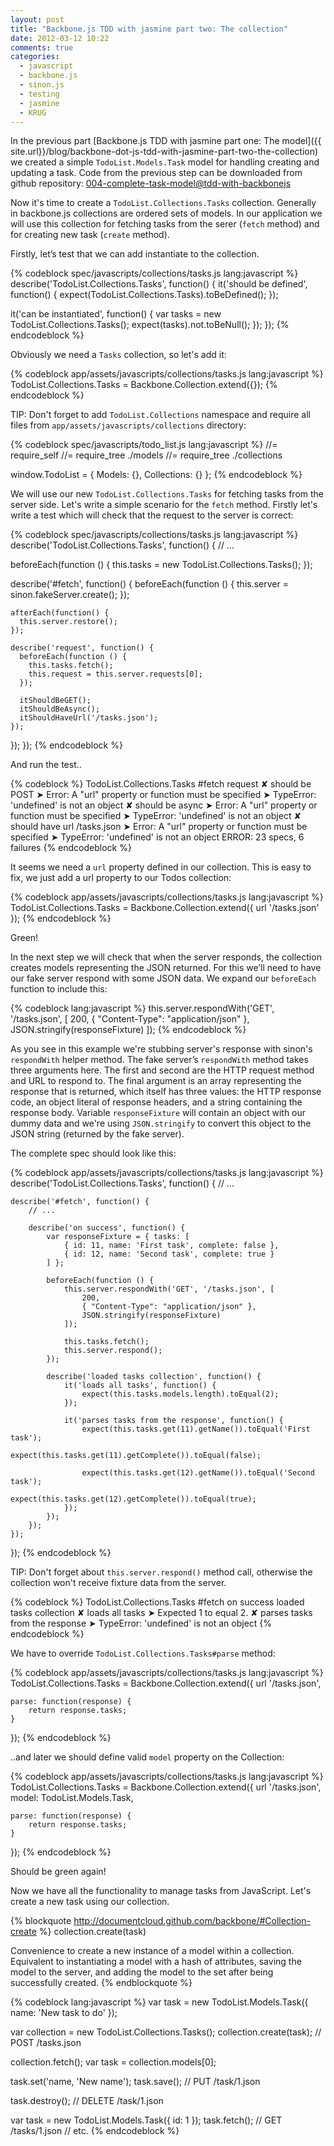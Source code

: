 ```yaml
---
layout: post
title: "Backbone.js TDD with jasmine part two: The collection"
date: 2012-03-12 10:22
comments: true
categories:
  - javascript
  - backbone.js
  - sinon.js
  - testing
  - jasmine
  - KRUG
---
```


In the previous part [Backbone.js TDD with jasmine part one: The model]({{ site.url}}/blog/backbone-dot-js-tdd-with-jasmine-part-two-the-collection) we created a simple `TodoList.Models.Task` model for handling creating and updating a task.
Code from the previous step can be downloaded from github repository: [004-complete-task-model@tdd-with-backbonejs](https://github.com/lucassus/tdd-with-backbonejs/tree/004-complete-task-model)

Now it's time to create a `TodoList.Collections.Tasks` collection. Generally in backbone.js collections are ordered sets of models. In our application we will use this collection for fetching tasks from the serer (`fetch` method) and for creating new task (`create` method).

Firstly, let’s test that we can add instantiate to the collection.

{% codeblock spec/javascripts/collections/tasks.js lang:javascript %}
describe('TodoList.Collections.Tasks', function() {
  it('should be defined', function() {
    expect(TodoList.Collections.Tasks).toBeDefined();
  });

  it('can be instantiated', function() {
    var tasks = new TodoList.Collections.Tasks();
    expect(tasks).not.toBeNull();
  });
});
{% endcodeblock %}

Obviously we need a `Tasks` collection, so let's add it:

{% codeblock app/assets/javascripts/collections/tasks.js lang:javascript %}
TodoList.Collections.Tasks = Backbone.Collection.extend({});
{% endcodeblock %}

TIP: Don't forget to add `TodoList.Collections` namespace and require all files from `app/assets/javascripts/collections` directory:

{% codeblock spec/javascripts/todo_list.js lang:javascript %}
//= require_self
//= require_tree ./models
//= require_tree ./collections

window.TodoList = {
  Models: {},
  Collections: {}
};
{% endcodeblock %}

We will use our new `TodoList.Collections.Tasks` for fetching tasks from the server side. Let's write a simple scenario for the `fetch` method.
Firstly let's write a test which will check that the request to the server is correct:

{% codeblock spec/javascripts/collections/tasks.js lang:javascript %}
describe('TodoList.Collections.Tasks', function() {
  // ...

  beforeEach(function () {
    this.tasks = new TodoList.Collections.Tasks();
  });

  describe('#fetch', function() {
    beforeEach(function () {
      this.server = sinon.fakeServer.create();
    });

    afterEach(function() {
      this.server.restore();
    });

    describe('request', function() {
      beforeEach(function () {
        this.tasks.fetch();
        this.request = this.server.requests[0];
      });

      itShouldBeGET();
      itShouldBeAsync();
      itShouldHaveUrl('/tasks.json');
    });
  });
});
{% endcodeblock %}

And run the test..

{% codeblock %}
TodoList.Collections.Tasks
  #fetch
    request
      ✘ should be POST
        ➤ Error: A "url" property or function must be specified
        ➤ TypeError: 'undefined' is not an object
      ✘ should be async
        ➤ Error: A "url" property or function must be specified
        ➤ TypeError: 'undefined' is not an object
      ✘ should have url /tasks.json
        ➤ Error: A "url" property or function must be specified
        ➤ TypeError: 'undefined' is not an object
ERROR: 23 specs, 6 failures
{% endcodeblock %}

It seems we need a `url` property defined in our collection. This is easy to fix, we just add a url property to our Todos collection:

{% codeblock app/assets/javascripts/collections/tasks.js lang:javascript %}
TodoList.Collections.Tasks = Backbone.Collection.extend({
    url '/tasks.json'
});
{% endcodeblock %}

Green!

In the next step we will check that when the server responds, the collection creates models representing the JSON returned. For this we’ll need to have our fake server respond with some JSON data. We expand our `beforeEach` function to include this:

{% codeblock lang:javascript %}
this.server.respondWith('GET', '/tasks.json', [
    200,
    { "Content-Type": "application/json" },
    JSON.stringify(responseFixture)
]);
{% endcodeblock %}

As you see in this example we're stubbing server's response with sinon's `respondWith` helper method. The fake server’s `respondWith` method takes three arguments here. The first and second are the HTTP request method and URL to respond to. The final argument is an array representing the response that is returned, which itself has three values: the HTTP response code, an object literal of response headers, and a string containing the response body.
Variable `responseFixture` will contain an object with our dummy data and we're using `JSON.stringify` to convert this object to the JSON string (returned by the fake server).

The complete spec should look like this:

{% codeblock app/assets/javascripts/collections/tasks.js lang:javascript %}
describe('TodoList.Collections.Tasks', function() {
    // ...

    describe('#fetch', function() {
        // ...

        describe('on success', function() {
            var responseFixture = { tasks: [
                { id: 11, name: 'First task', complete: false },
                { id: 12, name: 'Second task', complete: true }
            ] };

            beforeEach(function () {
                this.server.respondWith('GET', '/tasks.json', [
                    200,
                    { "Content-Type": "application/json" },
                    JSON.stringify(responseFixture)
                ]);

                this.tasks.fetch();
                this.server.respond();
            });

            describe('loaded tasks collection', function() {
                it('loads all tasks', function() {
                    expect(this.tasks.models.length).toEqual(2);
                });

                it('parses tasks from the response', function() {
                    expect(this.tasks.get(11).getName()).toEqual('First task');
                    expect(this.tasks.get(11).getComplete()).toEqual(false);

                    expect(this.tasks.get(12).getName()).toEqual('Second task');
                    expect(this.tasks.get(12).getComplete()).toEqual(true);
                });
            });
        });
    });
});
{% endcodeblock %}

TIP: Don't forget about `this.server.respond()` method call, otherwise the collection won't receive fixture data from the server.

{% codeblock %}
TodoList.Collections.Tasks
  #fetch
    on success
      loaded tasks collection
        ✘ loads all tasks
          ➤ Expected 1 to equal 2.
        ✘ parses tasks from the response
          ➤ TypeError: 'undefined' is not an object
{% endcodeblock %}

We have to override `TodoList.Collections.Tasks#parse` method:

{% codeblock app/assets/javascripts/collections/tasks.js lang:javascript %}
TodoList.Collections.Tasks = Backbone.Collection.extend({
    url '/tasks.json',

    parse: function(response) {
        return response.tasks;
    }
});
{% endcodeblock %}

..and later we should define valid `model` property on the Collection:

{% codeblock app/assets/javascripts/collections/tasks.js lang:javascript %}
TodoList.Collections.Tasks = Backbone.Collection.extend({
    url '/tasks.json',
    model: TodoList.Models.Task,

    parse: function(response) {
        return response.tasks;
    }
});
{% endcodeblock %}

Should be green again!

Now we have all the functionality to manage tasks from JavaScript. Let's create a new task using our collection.

{% blockquote http://documentcloud.github.com/backbone/#Collection-create %}
collection.create(task)

Convenience to create a new instance of a model within a collection. Equivalent to instantiating a model with a hash of attributes, saving the model to the server, and adding the model to the set after being successfully created.
{% endblockquote %}

{% codeblock lang:javascript %}
var task = new TodoList.Models.Task({ name: 'New task to do' });

var collection = new TodoList.Collections.Tasks();
collection.create(task); // POST /tasks.json

collection.fetch();
var task = collection.models[0];

task.set('name, 'New name');
task.save(); // PUT /task/1.json

task.destroy(); // DELETE /task/1.json

var task = new TodoList.Models.Task({ id: 1 });
task.fetch(); // GET /tasks/1.json
// etc.
{% endcodeblock %}
